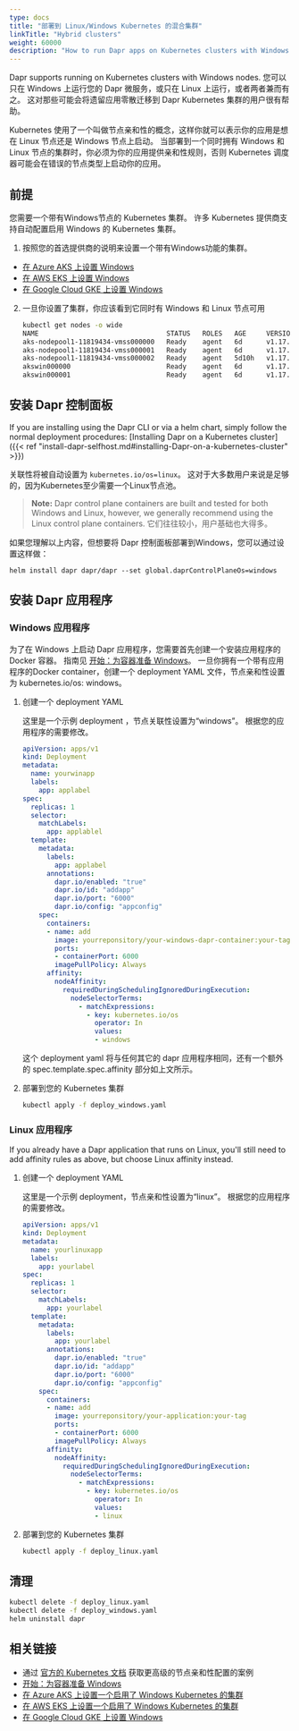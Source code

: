 ```yaml
---
type: docs
title: "部署到 Linux/Windows Kubernetes 的混合集群"
linkTitle: "Hybrid clusters"
weight: 60000
description: "How to run Dapr apps on Kubernetes clusters with Windows nodes"
---
```


Dapr supports running on Kubernetes clusters with Windows nodes. 您可以只在 Windows 上运行您的 Dapr 微服务，或只在 Linux 上运行，或者两者兼而有之。 这对那些可能会将遗留应用零散迁移到 Dapr Kubernetes 集群的用户很有帮助。

Kubernetes 使用了一个叫做节点亲和性的概念，这样你就可以表示你的应用是想在 Linux 节点还是 Windows 节点上启动。 当部署到一个同时拥有 Windows 和 Linux 节点的集群时，你必须为你的应用提供亲和性规则，否则 Kubernetes 调度器可能会在错误的节点类型上启动你的应用。

## 前提

您需要一个带有Windows节点的 Kubernetes 集群。 许多 Kubernetes 提供商支持自动配置启用 Windows 的 Kubernetes 集群。

1. 按照您的首选提供商的说明来设置一个带有Windows功能的集群。

- [在 Azure AKS 上设置 Windows](https://docs.microsoft.com/azure/aks/windows-container-cli)
- [在 AWS EKS 上设置 Windows](https://docs.aws.amazon.com/eks/latest/userguide/windows-support.html)
- [在 Google Cloud GKE 上设置 Windows](https://cloud.google.com/kubernetes-engine/docs/how-to/creating-a-cluster-windows)

2. 一旦你设置了集群，你应该看到它同时有 Windows 和 Linux 节点可用

   ```bash
   kubectl get nodes -o wide
   NAME                                STATUS   ROLES   AGE     VERSION   INTERNAL-IP    EXTERNAL-IP      OS-IMAGE                         KERNEL-VERSION      CONTAINER-RUNTIME
   aks-nodepool1-11819434-vmss000000   Ready    agent   6d      v1.17.9   10.240.0.4     <none>        Ubuntu 16.04.6    LTS               4.15.0-1092-azure   docker://3.0.10+azure
   aks-nodepool1-11819434-vmss000001   Ready    agent   6d      v1.17.9   10.240.0.35    <none>        Ubuntu 16.04.6    LTS               4.15.0-1092-azure   docker://3.0.10+azure
   aks-nodepool1-11819434-vmss000002   Ready    agent   5d10h   v1.17.9   10.240.0.129   <none>        Ubuntu 16.04.6    LTS               4.15.0-1092-azure   docker://3.0.10+azure
   akswin000000                        Ready    agent   6d      v1.17.9   10.240.0.66    <none>        Windows Server 2019    Datacenter   10.0.17763.1339     docker://19.3.5
   akswin000001                        Ready    agent   6d      v1.17.9   10.240.0.97    <none>        Windows Server 2019    Datacenter   10.0.17763.1339     docker://19.3.5
   ```
## 安装 Dapr 控制面板

If you are installing using the Dapr CLI or via a helm chart, simply follow the normal deployment procedures: [Installing Dapr on a Kubernetes cluster]({{< ref "install-dapr-selfhost.md#installing-Dapr-on-a-kubernetes-cluster" >}})

关联性将被自动设置为 `kubernetes.io/os=linux`。 这对于大多数用户来说是足够的，因为Kubernetes至少需要一个Linux节点池。

> **Note:** Dapr control plane containers are built and tested for both Windows and Linux, however, we generally recommend using the Linux control plane containers. 它们往往较小，用户基础也大得多。

如果您理解以上内容，但想要将 Dapr 控制面板部署到Windows，您可以通过设置这样做：

```
helm install dapr dapr/dapr --set global.daprControlPlaneOs=windows
```

## 安装 Dapr 应用程序

### Windows 应用程序
为了在 Windows 上启动 Dapr 应用程序，您需要首先创建一个安装应用程序的 Docker 容器。 指南见 [开始：为容器准备 Windows](https://docs.microsoft.com/virtualization/windowscontainers/quick-start/set-up-environment)。 一旦你拥有一个带有应用程序的Docker container，创建一个 deployment YAML 文件，节点亲和性设置为 kubernetes.io/os: windows。

1. 创建一个 deployment YAML

   这里是一个示例 deployment ，节点关联性设置为“windows”。 根据您的应用程序的需要修改。
   ```yaml
   apiVersion: apps/v1
   kind: Deployment
   metadata:
     name: yourwinapp
     labels:
       app: applabel
   spec:
     replicas: 1
     selector:
       matchLabels:
         app: applablel
     template:
       metadata:
         labels:
           app: applabel
         annotations:
           dapr.io/enabled: "true"
           dapr.io/id: "addapp"
           dapr.io/port: "6000"
           dapr.io/config: "appconfig"
       spec:
         containers:
         - name: add
           image: yourreponsitory/your-windows-dapr-container:your-tag
           ports:
           - containerPort: 6000
           imagePullPolicy: Always
         affinity:
           nodeAffinity:
             requiredDuringSchedulingIgnoredDuringExecution:
               nodeSelectorTerms:
                 - matchExpressions:
                   - key: kubernetes.io/os
                     operator: In
                     values:
                     - windows
   ```
   这个 deployment yaml 将与任何其它的 dapr 应用程序相同，还有一个额外的 spec.template.spec.affinity 部分如上文所示。

2. 部署到您的 Kubernetes 集群

   ```bash
   kubectl apply -f deploy_windows.yaml
   ```

### Linux 应用程序

If you already have a Dapr application that runs on Linux, you'll still need to add affinity rules as above, but choose Linux affinity instead.

1. 创建一个 deployment YAML

   这里是一个示例 deployment，节点亲和性设置为“linux”。 根据您的应用程序的需要修改。
   ```yaml
   apiVersion: apps/v1
   kind: Deployment
   metadata:
     name: yourlinuxapp
     labels:
       app: yourlabel
   spec:
     replicas: 1
     selector:
       matchLabels:
         app: yourlabel
     template:
       metadata:
         labels:
           app: yourlabel
         annotations:
           dapr.io/enabled: "true"
           dapr.io/id: "addapp"
           dapr.io/port: "6000"
           dapr.io/config: "appconfig"
       spec:
         containers:
         - name: add
           image: yourreponsitory/your-application:your-tag
           ports:
           - containerPort: 6000
           imagePullPolicy: Always
         affinity:
           nodeAffinity:
             requiredDuringSchedulingIgnoredDuringExecution:
               nodeSelectorTerms:
                 - matchExpressions:
                   - key: kubernetes.io/os
                     operator: In
                     values:
                     - linux
   ```

2. 部署到您的 Kubernetes 集群

   ```bash
   kubectl apply -f deploy_linux.yaml
   ```

## 清理

```bash
kubectl delete -f deploy_linux.yaml
kubectl delete -f deploy_windows.yaml
helm uninstall dapr
```

## 相关链接

- 通过 [官方的 Kubernetes 文档](https://kubernetes.io/docs/concepts/scheduling-eviction/assign-pod-node/) 获取更高级的节点亲和性配置的案例
- [开始：为容器准备 Windows](https://docs.microsoft.com/virtualization/windowscontainers/quick-start/set-up-environment)
- [在 Azure AKS 上设置一个启用了 Windows Kubernetes 的集群](https://docs.microsoft.com/azure/aks/windows-container-cli)
- [在 AWS EKS 上设置一个启用了 Windows Kubernetes 的集群](https://docs.aws.amazon.com/eks/latest/userguide/windows-support.html)
- [在 Google Cloud GKE 上设置 Windows](https://cloud.google.com/kubernetes-engine/docs/how-to/creating-a-cluster-windows)

